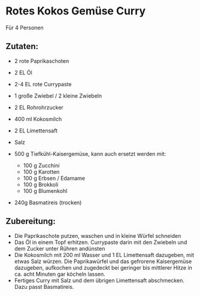 # Rotes Kokos Gemüse Curry

Für 4 Personen
## Zutaten:
- 2 rote Paprikaschoten
- 2 EL Öl
- 2-4 EL rote Currypaste
- 1 große Zwiebel / 2 kleine Zwiebeln
- 2 EL Rohrohrzucker
- 400 ml Kokosmilch
- 2 EL Limettensaft
- Salz
- 500 g Tiefkühl-Kaisergemüse, kann auch ersetzt werden mit: 
  - 100 g Zucchini
  - 100 g Karotten
  - 100 g Erbsen / Edamame
  - 100 g Brokkoli
  - 100 g Blumenkohl

- 240g Basmatireis (trocken)

## Zubereitung:
- Die Paprikaschote putzen, waschen und in kleine Würfel schneiden
- Das Öl in einem Topf erhitzen. Currypaste darin mit den Zwiebeln und dem Zucker unter Rühren andünsten
- Die Kokosmilch mit 200 ml Wasser und 1 EL Limettensaft dazugeben, mit etwas Salz würzen. Die Paprikawürfel und das gefrorene Kaisergemüse dazugeben, aufkochen und zugedeckt bei geringer bis mittlerer Hitze in ca. acht Minuten gar köcheln lassen.
- Fertiges Curry mit Salz und dem übrigen Limettensaft abschmecken. Dazu passt Basmatireis.
